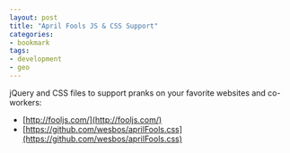 ```yaml
---
layout: post
title: "April Fools JS & CSS Support"
categories:
- bookmark
tags:
- development
- geo
---
```

jQuery and CSS files to support pranks on your favorite websites and co-workers:
* [http://fooljs.com/](http://fooljs.com/)
* [https://github.com/wesbos/aprilFools.css](https://github.com/wesbos/aprilFools.css)